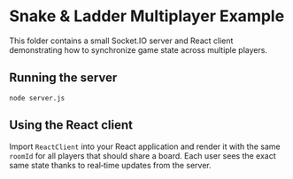 # Snake & Ladder Multiplayer Example

This folder contains a small Socket.IO server and React client demonstrating
how to synchronize game state across multiple players.

## Running the server

```
node server.js
```

## Using the React client

Import `ReactClient` into your React application and render it with the same
`roomId` for all players that should share a board. Each user sees the exact
same state thanks to real‑time updates from the server.

